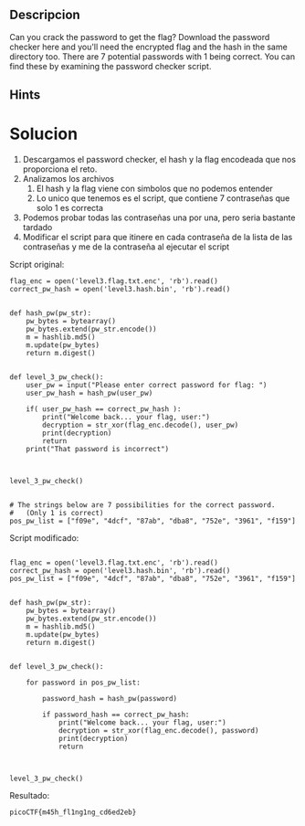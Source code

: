 ## Descripcion

Can you crack the password to get the flag?
Download the password checker here and you'll need the encrypted flag and the hash in the same directory too.
There are 7 potential passwords with 1 being correct. You can find these by examining the password checker script.

## Hints

# Solucion
1. Descargamos el password checker, el hash y la flag encodeada que nos proporciona el reto.
2. Analizamos los archivos
	1. El hash y la flag viene con simbolos que no podemos entender
	2. Lo unico que tenemos es el script, que contiene 7 contraseñas que solo 1 es correcta
3. Podemos probar todas las contraseñas una por una, pero seria bastante tardado
4. Modificar el script para que itinere en cada contraseña de la lista de las contraseñas y me de la contraseña al ejecutar el script

Script original: 
```
flag_enc = open('level3.flag.txt.enc', 'rb').read()
correct_pw_hash = open('level3.hash.bin', 'rb').read()


def hash_pw(pw_str):
    pw_bytes = bytearray()
    pw_bytes.extend(pw_str.encode())
    m = hashlib.md5()
    m.update(pw_bytes)
    return m.digest()


def level_3_pw_check():
    user_pw = input("Please enter correct password for flag: ")
    user_pw_hash = hash_pw(user_pw)
    
    if( user_pw_hash == correct_pw_hash ):
        print("Welcome back... your flag, user:")
        decryption = str_xor(flag_enc.decode(), user_pw)
        print(decryption)
        return
    print("That password is incorrect")



level_3_pw_check()


# The strings below are 7 possibilities for the correct password. 
#   (Only 1 is correct)
pos_pw_list = ["f09e", "4dcf", "87ab", "dba8", "752e", "3961", "f159"]

```

Script modificado:
```

flag_enc = open('level3.flag.txt.enc', 'rb').read()
correct_pw_hash = open('level3.hash.bin', 'rb').read()
pos_pw_list = ["f09e", "4dcf", "87ab", "dba8", "752e", "3961", "f159"]


def hash_pw(pw_str):
    pw_bytes = bytearray()
    pw_bytes.extend(pw_str.encode())
    m = hashlib.md5()
    m.update(pw_bytes)
    return m.digest()


def level_3_pw_check():

    for password in pos_pw_list:
 
        password_hash = hash_pw(password)       

        if password_hash == correct_pw_hash:
            print("Welcome back... your flag, user:")
            decryption = str_xor(flag_enc.decode(), password)
            print(decryption)
            return 



level_3_pw_check()

```

Resultado:
```
picoCTF{m45h_fl1ng1ng_cd6ed2eb}

```

